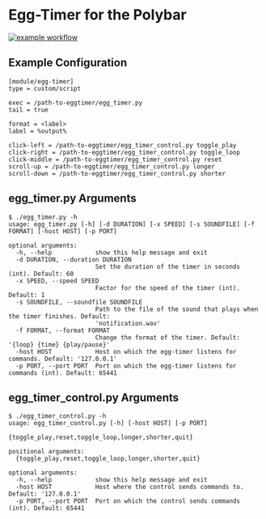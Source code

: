 Egg-Timer for the Polybar
=========================
[![example workflow](https://github.com/gregorriegler/polybar-egg-timer/actions/workflows/python-app.yml/badge.svg)](https://github.com/gregorriegler/polybar-egg-timer/actions/workflows/python-app.yml)

## Example Configuration
```
[module/egg-timer]
type = custom/script

exec = /path-to-eggtimer/egg_timer.py
tail = true

format = <label>
label = %output%

click-left = /path-to-eggtimer/egg_timer_control.py toggle_play
click-right = /path-to-eggtimer/egg_timer_control.py toggle_loop
click-middle = /path-to-eggtimer/egg_timer_control.py reset
scroll-up = /path-to-eggtimer/egg_timer_control.py longer
scroll-down = /path-to-eggtimer/egg_timer_control.py shorter
```

## egg_timer.py Arguments
```
$ ./egg_timer.py -h                             
usage: egg_timer.py [-h] [-d DURATION] [-x SPEED] [-s SOUNDFILE] [-f FORMAT] [-host HOST] [-p PORT]

optional arguments:
  -h, --help            show this help message and exit
  -d DURATION, --duration DURATION
                        Set the duration of the timer in seconds (int). Default: 60
  -x SPEED, --speed SPEED
                        Factor for the speed of the timer (int). Default: 1
  -s SOUNDFILE, --soundfile SOUNDFILE
                        Path to the file of the sound that plays when the timer finishes. Default:
                        'notification.wav'
  -f FORMAT, --format FORMAT
                        Change the format of the timer. Default: '{loop} {time} {play/pause}'
  -host HOST            Host on which the egg-timer listens for commands. Default: '127.0.0.1'
  -p PORT, --port PORT  Port on which the egg-timer listens for commands (int). Default: 65441
```

## egg_timer_control.py Arguments
```
$ ./egg_timer_control.py -h    
usage: egg_timer_control.py [-h] [-host HOST] [-p PORT]
                            {toggle_play,reset,toggle_loop,longer,shorter,quit}

positional arguments:
  {toggle_play,reset,toggle_loop,longer,shorter,quit}

optional arguments:
  -h, --help            show this help message and exit
  -host HOST            Host where the control sends commands to. Default: '127.0.0.1'
  -p PORT, --port PORT  Port on which the control sends commands (int). Default: 65441
```
